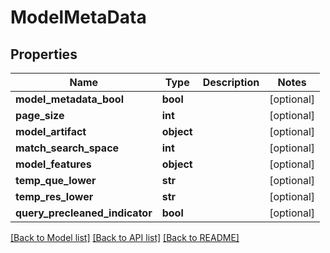 # ModelMetaData

## Properties
Name | Type | Description | Notes
------------ | ------------- | ------------- | -------------
**model_metadata_bool** | **bool** |  | [optional] 
**page_size** | **int** |  | [optional] 
**model_artifact** | **object** |  | [optional] 
**match_search_space** | **int** |  | [optional] 
**model_features** | **object** |  | [optional] 
**temp_que_lower** | **str** |  | [optional] 
**temp_res_lower** | **str** |  | [optional] 
**query_precleaned_indicator** | **bool** |  | [optional] 

[[Back to Model list]](../README.md#documentation-for-models) [[Back to API list]](../README.md#documentation-for-api-endpoints) [[Back to README]](../README.md)

